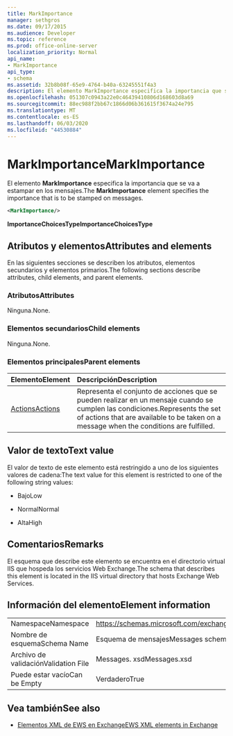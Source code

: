 ```yaml
---
title: MarkImportance
manager: sethgros
ms.date: 09/17/2015
ms.audience: Developer
ms.topic: reference
ms.prod: office-online-server
localization_priority: Normal
api_name:
- MarkImportance
api_type:
- schema
ms.assetid: 32b8b08f-65e9-4764-b40a-63245551f4a3
description: El elemento MarkImportance especifica la importancia que se va a estampar en los mensajes.
ms.openlocfilehash: 051307c0943a22e0c46439410806d168603d8a69
ms.sourcegitcommit: 88ec988f2bb67c1866d06b361615f3674a24e795
ms.translationtype: MT
ms.contentlocale: es-ES
ms.lasthandoff: 06/03/2020
ms.locfileid: "44530884"
---
```

# <a name="markimportance"></a><span data-ttu-id="aaff9-103">MarkImportance</span><span class="sxs-lookup"><span data-stu-id="aaff9-103">MarkImportance</span></span>

<span data-ttu-id="aaff9-104">El elemento **MarkImportance** especifica la importancia que se va a estampar en los mensajes.</span><span class="sxs-lookup"><span data-stu-id="aaff9-104">The **MarkImportance** element specifies the importance that is to be stamped on messages.</span></span> 
  
```XML
<MarkImportance/>
```

 <span data-ttu-id="aaff9-105">**ImportanceChoicesType**</span><span class="sxs-lookup"><span data-stu-id="aaff9-105">**ImportanceChoicesType**</span></span>
## <a name="attributes-and-elements"></a><span data-ttu-id="aaff9-106">Atributos y elementos</span><span class="sxs-lookup"><span data-stu-id="aaff9-106">Attributes and elements</span></span>

<span data-ttu-id="aaff9-107">En las siguientes secciones se describen los atributos, elementos secundarios y elementos primarios.</span><span class="sxs-lookup"><span data-stu-id="aaff9-107">The following sections describe attributes, child elements, and parent elements.</span></span>
  
### <a name="attributes"></a><span data-ttu-id="aaff9-108">Atributos</span><span class="sxs-lookup"><span data-stu-id="aaff9-108">Attributes</span></span>

<span data-ttu-id="aaff9-109">Ninguna.</span><span class="sxs-lookup"><span data-stu-id="aaff9-109">None.</span></span>
  
### <a name="child-elements"></a><span data-ttu-id="aaff9-110">Elementos secundarios</span><span class="sxs-lookup"><span data-stu-id="aaff9-110">Child elements</span></span>

<span data-ttu-id="aaff9-111">Ninguna.</span><span class="sxs-lookup"><span data-stu-id="aaff9-111">None.</span></span>
  
### <a name="parent-elements"></a><span data-ttu-id="aaff9-112">Elementos principales</span><span class="sxs-lookup"><span data-stu-id="aaff9-112">Parent elements</span></span>

|<span data-ttu-id="aaff9-113">**Elemento**</span><span class="sxs-lookup"><span data-stu-id="aaff9-113">**Element**</span></span>|<span data-ttu-id="aaff9-114">**Descripción**</span><span class="sxs-lookup"><span data-stu-id="aaff9-114">**Description**</span></span>|
|:-----|:-----|
|[<span data-ttu-id="aaff9-115">Actions</span><span class="sxs-lookup"><span data-stu-id="aaff9-115">Actions</span></span>](actions.md) <br/> |<span data-ttu-id="aaff9-116">Representa el conjunto de acciones que se pueden realizar en un mensaje cuando se cumplen las condiciones.</span><span class="sxs-lookup"><span data-stu-id="aaff9-116">Represents the set of actions that are available to be taken on a message when the conditions are fulfilled.</span></span>  <br/> |
   
## <a name="text-value"></a><span data-ttu-id="aaff9-117">Valor de texto</span><span class="sxs-lookup"><span data-stu-id="aaff9-117">Text value</span></span>

<span data-ttu-id="aaff9-118">El valor de texto de este elemento está restringido a uno de los siguientes valores de cadena:</span><span class="sxs-lookup"><span data-stu-id="aaff9-118">The text value for this element is restricted to one of the following string values:</span></span>
  
- <span data-ttu-id="aaff9-119">Bajo</span><span class="sxs-lookup"><span data-stu-id="aaff9-119">Low</span></span>
    
- <span data-ttu-id="aaff9-120">Normal</span><span class="sxs-lookup"><span data-stu-id="aaff9-120">Normal</span></span>
    
- <span data-ttu-id="aaff9-121">Alta</span><span class="sxs-lookup"><span data-stu-id="aaff9-121">High</span></span>
    
## <a name="remarks"></a><span data-ttu-id="aaff9-122">Comentarios</span><span class="sxs-lookup"><span data-stu-id="aaff9-122">Remarks</span></span>

<span data-ttu-id="aaff9-123">El esquema que describe este elemento se encuentra en el directorio virtual IIS que hospeda los servicios Web Exchange.</span><span class="sxs-lookup"><span data-stu-id="aaff9-123">The schema that describes this element is located in the IIS virtual directory that hosts Exchange Web Services.</span></span>
  
## <a name="element-information"></a><span data-ttu-id="aaff9-124">Información del elemento</span><span class="sxs-lookup"><span data-stu-id="aaff9-124">Element information</span></span>

|||
|:-----|:-----|
|<span data-ttu-id="aaff9-125">Namespace</span><span class="sxs-lookup"><span data-stu-id="aaff9-125">Namespace</span></span>  <br/> |https://schemas.microsoft.com/exchange/services/2006/messages  <br/> |
|<span data-ttu-id="aaff9-126">Nombre de esquema</span><span class="sxs-lookup"><span data-stu-id="aaff9-126">Schema Name</span></span>  <br/> |<span data-ttu-id="aaff9-127">Esquema de mensajes</span><span class="sxs-lookup"><span data-stu-id="aaff9-127">Messages schema</span></span>  <br/> |
|<span data-ttu-id="aaff9-128">Archivo de validación</span><span class="sxs-lookup"><span data-stu-id="aaff9-128">Validation File</span></span>  <br/> |<span data-ttu-id="aaff9-129">Messages. xsd</span><span class="sxs-lookup"><span data-stu-id="aaff9-129">Messages.xsd</span></span>  <br/> |
|<span data-ttu-id="aaff9-130">Puede estar vacío</span><span class="sxs-lookup"><span data-stu-id="aaff9-130">Can be Empty</span></span>  <br/> |<span data-ttu-id="aaff9-131">Verdadero</span><span class="sxs-lookup"><span data-stu-id="aaff9-131">True</span></span>  <br/> |
   
## <a name="see-also"></a><span data-ttu-id="aaff9-132">Vea también</span><span class="sxs-lookup"><span data-stu-id="aaff9-132">See also</span></span>



- [<span data-ttu-id="aaff9-133">Elementos XML de EWS en Exchange</span><span class="sxs-lookup"><span data-stu-id="aaff9-133">EWS XML elements in Exchange</span></span>](ews-xml-elements-in-exchange.md)

